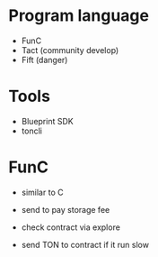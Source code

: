 # Program language

- FunC
- Tact (community develop)
- Fift (danger)

# Tools

- Blueprint SDK
- toncli

# FunC
- similar to C

- send to pay storage fee
- check contract via explore
- send TON to contract if it run slow
